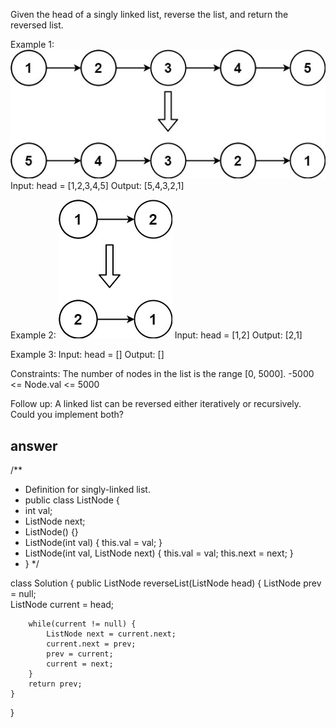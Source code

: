 Given the head of a singly linked list, reverse the list, and return the reversed list.

Example 1:
![alt text](image.png)
Input: head = [1,2,3,4,5]
Output: [5,4,3,2,1]

Example 2:
![alt text](image-1.png)
Input: head = [1,2]
Output: [2,1]

Example 3:
Input: head = []
Output: []
 

Constraints:
The number of nodes in the list is the range [0, 5000].
-5000 <= Node.val <= 5000
 

Follow up: A linked list can be reversed either iteratively or recursively. Could you implement both?

## answer
/**
 * Definition for singly-linked list.
 * public class ListNode {
 * int val;
 * ListNode next;
 * ListNode() {}
 * ListNode(int val) { this.val = val; }
 * ListNode(int val, ListNode next) { this.val = val; this.next = next; }
 * }
 */
 
class Solution {
    public ListNode reverseList(ListNode head) {
        ListNode prev = null;  
        ListNode current = head;
    
        while(current != null) { 
            ListNode next = current.next; 
            current.next = prev;
            prev = current;
            current = next;
        }
        return prev; 
    }
}
